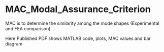 # MAC_Modal_Assurance_Criterion
MAC is to determine the similarity among the mode shapes (Experimental and FEA comparison)

Here Published PDF shows MATLAB code, plots, MAC values and bar diagram
